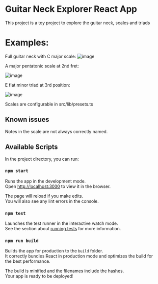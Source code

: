 # Guitar Neck Explorer React App

This project is a toy project to explore the guitar neck, scales and triads

# Examples:

Full guitar neck with C major scale:
![image](https://github.com/gdoct/neckexplorer/assets/11509384/dc4f4a60-4000-401c-8b00-a1bd031ba248)

A major pentatonic scale at 2nd fret:

![image](https://github.com/gdoct/neckexplorer/assets/11509384/76b40d0e-61da-4dac-a1ec-c753fbc7e383)

E flat minor triad at 3rd position:

![image](https://github.com/gdoct/neckexplorer/assets/11509384/1bd6eeb7-1163-42ae-b6cb-bad5e42ccc6f)

Scales are configurable in src/lib/presets.ts

## Known issues
Notes in the scale are not always correctly named.

## Available Scripts

In the project directory, you can run: 

### `npm start`

Runs the app in the development mode.\
Open [http://localhost:3000](http://localhost:3000) to view it in the browser.

The page will reload if you make edits.\
You will also see any lint errors in the console.

### `npm test`

Launches the test runner in the interactive watch mode.\
See the section about [running tests](https://facebook.github.io/create-react-app/docs/running-tests) for more information.

### `npm run build`

Builds the app for production to the `build` folder.\
It correctly bundles React in production mode and optimizes the build for the best performance.

The build is minified and the filenames include the hashes.\
Your app is ready to be deployed!
